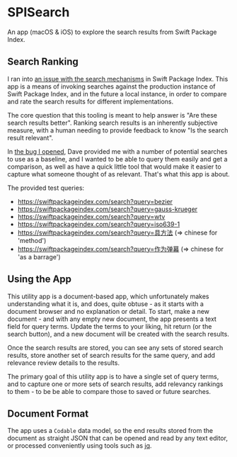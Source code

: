 # SPISearch

An app (macOS & iOS) to explore the search results from Swift Package Index.

## Search Ranking

I ran into [an issue with the search mechanisms](https://github.com/SwiftPackageIndex/SwiftPackageIndex-Server/issues/1859) in Swift Package Index.
This app is a means of invoking searches against the production instance of Swift Package Index, and in the future a local instance, in order to compare and rate the search results for different implementations.

The core question that this tooling is meant to help answer is "Are these search results better".
Ranking search results is an inherently subjective measure, with a human needing to provide feedback to know "Is the search result relevant".

In [the bug I opened](https://github.com/SwiftPackageIndex/SwiftPackageIndex-Server/issues/1859), Dave provided me with a number of potential searches to use as a baseline, and I wanted to be able to query them easily and get a comparison, as well as have a quick little tool that would make it easier to capture what someone thought of as relevant. 
That's what this app is about.

The provided test queries:

- https://swiftpackageindex.com/search?query=bezier
- https://swiftpackageindex.com/search?query=gauss-krueger
- https://swiftpackageindex.com/search?query=wtv
- https://swiftpackageindex.com/search?query=iso639-1
- https://swiftpackageindex.com/search?query=具方法 (=> chinese for 'method')
- https://swiftpackageindex.com/search?query=作为弹幕 (=> chinese for 'as a barrage')

## Using the App

This utility app is a document-based app, which unfortunately makes understanding what it is, and does, quite obtuse - as it starts with a document browser and no explanation or detail.
To start, make a new document - and with any empty new document, the app presents a text field for query terms. 
Update the terms to your liking, hit return (or the search button), and a new document will be created with the search results.

Once the search results are stored, you can see any sets of stored search results, store another set of search results for the same query, and add relevance review details to the results.

The primary goal of this utility app is to have a single set of query terms, and to capture one or more sets of search results, add relevancy rankings to them - to be be able to compare those to saved or future searches.

## Document Format

The app uses a `Codable` data model, so the end results stored from the document as straight JSON that can be opened and read by any text editor, or processed conveniently using tools such as [jq](https://stedolan.github.io/jq/).
